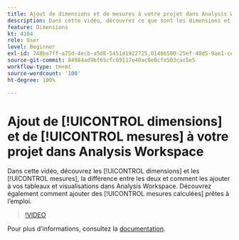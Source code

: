 ```yaml
---
title: Ajout de dimensions et de mesures à votre projet dans Analysis Workspace
description: Dans cette vidéo, découvrez ce que sont les dimensions et les mesures, la différence entre les deux et comment les ajouter à vos tableaux et visualisations dans Analysis Workspace. Découvrez également comment ajouter des mesures calculées prêtes à l’emploi.
feature: Dimensions
kt: 4104
role: User
level: Beginner
exl-id: 748ba7ff-a75d-4ecb-a5d8-5451d1922725,01466500-25ef-40d5-9ae1-ce1e0e92b0b5
source-git-commit: 84984ad9bf65cfc69117e40ac0e0cfe503cac5e5
workflow-type: tm+mt
source-wordcount: '100'
ht-degree: 100%

---
```


# Ajout de [!UICONTROL dimensions] et de [!UICONTROL mesures] à votre projet dans Analysis Workspace

Dans cette vidéo, découvrez les [!UICONTROL dimensions] et les [!UICONTROL mesures], la différence entre les deux et comment les ajouter à vos tableaux et visualisations dans Analysis Workspace. Découvrez également comment ajouter des [!UICONTROL mesures calculées] prêtes à l’emploi.

>[!VIDEO](https://video.tv.adobe.com/v/30606/?quality=12&learn=on)

Pour plus d’informations, consultez la [documentation](https://experienceleague.adobe.com/docs/analytics/analyze/analysis-workspace/components/analysis-workspace-components.html?lang=fr).
